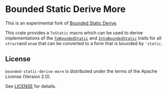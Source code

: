 # Bounded Static Derive More

This is an experimental fork of [Bounded Static Derive](https://github.com/fujiapple852/bounded-static/tree/master/bounded-static-derive).

This crate provides a `ToStatic` macro which can be used to derive implementations of
the [`ToBoundedStatic`](https://docs.rs/bounded-static/0.8.0/bounded_static/trait.ToBoundedStatic.html) and
[`IntoBoundedStatic`](https://docs.rs/bounded-static/0.8.0/bounded_static/trait.IntoBoundedStatic.html) traits for all `struct`and `enum`
that can be converted to a form that is bounded by `'static`.

## License

`bounded-static-derive-more` is distributed under the terms of the Apache License (Version 2.0).

See [LICENSE](LICENSE) for details.
